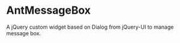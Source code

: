 AntMessageBox
=============

A jQuery custom widget based on Dialog from jQuery-UI to manage message box.

